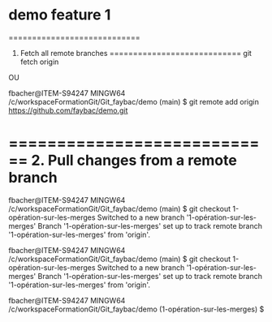 # demo feature 1
============================
1. Fetch all remote branches
============================
git fetch origin

OU

fbacher@ITEM-S94247 MINGW64 /c/workspaceFormationGit/Git_faybac/demo (main)
$ git remote add origin https://github.com/faybac/demo.git

============================
2. Pull changes from a remote branch
============================
fbacher@ITEM-S94247 MINGW64 /c/workspaceFormationGit/Git_faybac/demo (main)
$ git checkout 1-opération-sur-les-merges
Switched to a new branch '1-opération-sur-les-merges'
Branch '1-opération-sur-les-merges' set up to track remote branch '1-opération-sur-les-merges' from 'origin'.


fbacher@ITEM-S94247 MINGW64 /c/workspaceFormationGit/Git_faybac/demo (main)
$ git checkout 1-opération-sur-les-merges
Switched to a new branch '1-opération-sur-les-merges'
Branch '1-opération-sur-les-merges' set up to track remote branch '1-opération-sur-les-merges' from 'origin'.

fbacher@ITEM-S94247 MINGW64 /c/workspaceFormationGit/Git_faybac/demo (1-opération-sur-les-merges)
$
